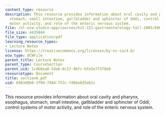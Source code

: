```yaml
---
content_type: resource
description: This resource provides information about oral cavity and pharynx, esophagus,
  stomach, small intestine, gallbladder and sphincter of Oddi, control systems of
  motor activity, and role of the enteric nervous system.
file: /ol-ocw-studio-app/courses/hst-121-gastroenterology-fall-2005/6963d9b03f997584753cfd6be8d5e62c_section6.pdf
file_size: 4435844
file_type: application/pdf
learning_resource_types:
- Lecture Notes
license: https://creativecommons.org/licenses/by-nc-sa/4.0/
ocw_type: OCWFile
parent_title: Lecture Notes
parent_type: CourseSection
parent_uid: 1c4b8ea0-5de6-6c17-9bfc-bfe5e773f8e0
resourcetype: Document
title: section6.pdf
uid: 6963d9b0-3f99-7584-753c-fd6be8d5e62c
---
```

This resource provides information about oral cavity and pharynx, esophagus, stomach, small intestine, gallbladder and sphincter of Oddi, control systems of motor activity, and role of the enteric nervous system.